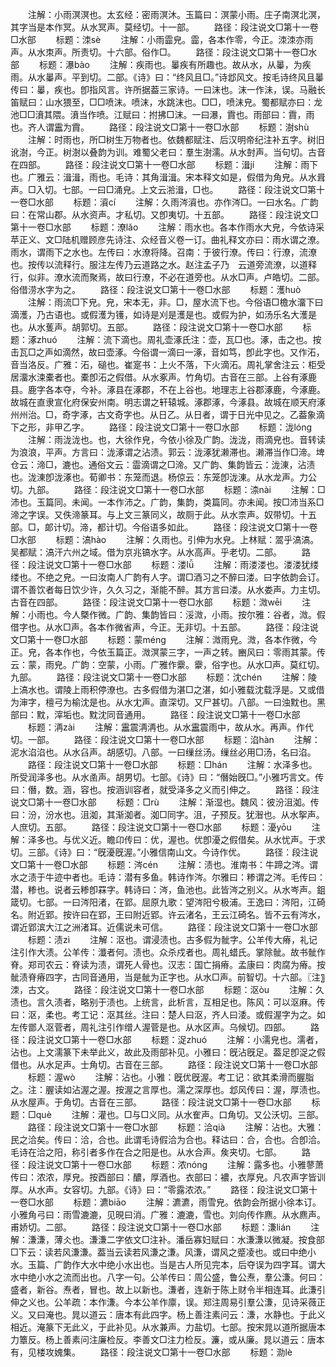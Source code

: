 <!-- { "loadSidebar": true } -->
　　注解：小雨溟溟也。太玄经：密雨溟沐。玉篇曰：溟蒙小雨。庄子南溟北溟，其字当是本作冥。从水冥声。莫经切。十一部。
　　路径：段注说文□第十一卷□水部
　　标题：洓sè
　　注解：小雨霝皃。霝，各本作零，今正。洓洓亦雨声。从水朿声。所责切。十六部。俗作□。
　　路径：段注说文□第十一卷□水部
　　标题：瀑bào
　　注解：疾雨也。曓疾有所趣也。故从水，从曓，为疾雨。从水曓声。平到切。二部。《诗》曰：“终风且□。”诗邶风文。按毛诗终风且曓传曰：曓，疾也。卽指风言。许所据葢三家诗。一曰沫也。沫一作沬，误。马融长笛赋曰：山水猥至，□□喷沫。喷沫，水跳沫也。□□，喷沫皃。蜀都赋亦曰：龙池□□濆其隈。濆当作喷。江赋曰：拊拂□沫。一曰瀑，霣也。雨部曰：霣，雨也。齐人谓靁为霣。
　　路径：段注说文□第十一卷□水部
　　标题：澍shù
　　注解：时雨也，所□树生万物者也。依魏都赋注、后汉明帝纪注补五字。树旧讹澍，今正。树澍以叠韵为训。难蜀父老曰：羣生澍濡。从水尌声。当句切。古音在四部。
　　路径：段注说文□第十一卷□水部
　　标题：湒jí
　　注解：雨下也。广雅云：湒湒，雨也。毛诗：其角湒湒。宋本释文如是，假借为角皃。从水咠声。□入切。七部。一曰□涌皃。上文云湁湒，□也。
　　路径：段注说文□第十一卷□水部
　　标题：澬cí
　　注解：久雨涔澬也。亦作涔□。一曰水名。广韵曰：在常山郡。从水资声。才私切。又卽夷切。十五部。
　　路径：段注说文□第十一卷□水部
　　标题：潦lǎo
　　注解：雨水也。各本作雨水大皃，今依诗采苹正义、文□陆机赠顾彦先诗注、众经音义卷一订。曲礼释文亦曰：雨水谓之潦。雨水，谓雨下之水也。左传曰：水潦将降。召南：于彼行潦。传曰：行潦，流潦也。按传以流释行。服注左传乃云道路之水。赵注孟子乃　云道旁流潦，以道释行，似非。潦水流而聚焉，故曰行潦，不必在道旁也。从水□声。卢皓切。二部。俗借涝水字为之。
　　路径：段注说文□第十一卷□水部
　　标题：濩huò
　　注解：雨流□下皃。皃，宋本无，非。□，屋水流下也。今俗语□檐水澑下曰滴濩，乃古语也。或假濩为镬，如诗是刈是濩是也。或假为护，如汤乐名大濩是也。从水蒦声。胡郭切。五部。
　　路径：段注说文□第十一卷□水部
　　标题：涿zhuó
　　注解：流下滴也。周礼壶涿氏注：壶，瓦□也。涿，击之也。按击瓦□之声如滴然，故曰壶涿。今俗谓一滴曰一涿，音如笃，卽此字也。又作沰，音当洛反。广雅：沰，磓也。崔寔书：上火不落，下火滴沰。周礼掌舍注云：柜受居澑水涑橐者也。橐卽沰之假借。从水豖声。竹角切。古音在三部。上谷有涿鹿县。鹿字各本夺，今补。涿县在涿郡，不在上谷也。地理志上谷郡涿鹿，今涿鹿。故城在直隶宣化府保安州南。明志谓之轩辕城。涿郡涿，今涿县。故城在顺天府涿州州治。□，奇字涿，古文奇字也。从日乙。从日者，谓于日光中见之。乙葢象滴下之形，非甲乙字。
　　路径：段注说文□第十一卷□水部
　　标题：泷lónɡ
　　注解：雨泷泷也。也，大徐作皃，今依小徐及广韵。泷泷，雨滴皃也。音转读为浪浪，平声。方言曰：泷涿谓之沾渍。郭云：泷涿犹濑滞也。濑滞当作□渧。埤仓云：渧□，漉也。通俗文云：霝滴谓之□渧。又广韵、集韵皆云：泷涷，沾渍也。泷涷卽泷涿也。荀卿书：东笼而退。杨倞云：东笼卽泷涷。从水龙声。力公切。九部。
　　路径：段注说文□第十一卷□水部
　　标题：渿nài
　　注解：□沛也。玉篇同。未闻。一本作沛之。广韵，集韵，类篇同。亦未闻。按□沛当系□渧之字误。又佚渧篆耳。与上文三篆同义，故厕于此。从水柰声。奴带切。十五部。□，郞计切。渧，都计切。今俗语多如此。
　　路径：段注说文□第十一卷□水部
　　标题：滈hào
　　注解：久雨也。引伸为水皃。上林赋：翯乎滈滈。吴都赋：滈汗六州之域。借为京兆镐水字。从水高声。乎老切。二部。
　　路径：段注说文□第十一卷□水部
　　标题：溇lǚ
　　注解：雨溇溇也。溇溇犹缕缕也。不绝之皃。一曰汝南人广韵有人字。谓□酒习之不醉曰溇。曰字依韵会订。谓不善饮者每日饮少许，久久习之，渐能不醉。其方言曰溇。从水娄声。力主切。古音在四部。
　　路径：段注说文□第十一卷□水部
　　标题：溦wēi
　　注解：小雨也。今人槩作微。广韵、集韵皆曰：浽溦，小雨。按尔雅：谷者，溦。假借字也。从水□声。各本作微省声，今正。无非切。十五部。
　　路径：段注说文□第十一卷□水部
　　标题：蒙ménɡ
　　注解：溦雨皃。溦，各本作微，今正。皃，各本作也，今依玉篇正。溦溟蒙三字，一声之转。豳风曰：零雨其蒙。传云：蒙，雨皃。广韵：空蒙，小雨。广雅作靀。靀，俗字也。从水□声。莫红切。九部。
　　路径：段注说文□第十一卷□水部
　　标题：沈chén
　　注解：陵上滈水也。谓陵上雨积停潦也。古多假借为湛□之湛，如小雅载沈载浮是。又或借为渖字，檀弓为榆沈是也。从水冘声。直深切。又尸甚切。八部。一曰浊黕也。黑部曰：黕，滓垢也。黕沈同音通用。
　　路径：段注说文□第十一卷□水部
　　标题：洅zài
　　注解：靁震洅洅也。从水靁震雨中，故从水。再声。作代切。一部。
　　路径：段注说文□第十一卷□水部
　　标题：淊hàn
　　注解：泥水淊淊也。从水臽声。胡感切。八部。一曰缫丝汤。缫丝必用□汤，名曰淊。
　　路径：段注说文□第十一卷□水部
　　标题：□hán
　　注解：水泽多也。所受润泽多也。从水圅声。胡男切。七部。《诗》曰：“僭始旣□。”小雅巧言文。传曰：僭，数。涵，容也。按涵训容者，就受泽多之义而引伸之。
　　路径：段注说文□第十一卷□水部
　　标题：□rù
　　注解：渐湿也。魏风：彼汾沮洳。传曰：汾，汾水也。沮洳，其渐洳者。洳□同字。沮，子预反。犹潪也。从水挐声。人庶切。五部。
　　路径：段注说文□第十一卷□水部
　　标题：瀀yōu
　　注解：泽多也。与优义近。瞻卬传曰：优，渥也。优卽瀀之假借矣。从水忧声。于求切。三部。《诗》曰：“旣瀀旣渥。”小雅信南山文。今诗作优。
　　路径：段注说文□第十一卷□水部
　　标题：涔cén
　　注解：渍也。淮南书：牛蹄之涔。谓水之渍于牛迹中者也。毛诗：潜有多鱼。韩诗作涔。尔雅曰：糁谓之涔。毛传曰：潜，糁也。说者云糁卽罧字。韩诗曰：涔，鱼池也。此皆涔之别义。从水岑声。鉏箴切。七部。一曰涔阳渚，在郢。屈原九歌：望涔阳兮极浦。王逸曰：涔阳，江碕名。附近郢。按许曰在郢，王曰附近郢。许云渚名，王云江碕名。皆不云有涔水，谓近郢滨大江之洲渚耳。近儒说未可信。
　　路径：段注说文□第十一卷□水部
　　标题：渍zì
　　注解：沤也。谓浸渍也。古多假为骴字。公羊传大瘠，礼记注引作大渍。公羊传：瀸者何。渍也。众杀戍者也。周礼蜡氏。掌除骴。故书骴作脊。郑司农云：脊读为渍，谓死人骨也。汉志：国亡捐瘠。孟康曰：肉腐为瘠。按骴渍脊瘠四字，古同音通用，当是骴为正字也。从水□声。前智切。十六部。〖注〗洓，古文。
　　路径：段注说文□第十一卷□水部
　　标题：沤òu
　　注解：久渍也。言久渍者，略别于渍也。上统言，此析言，互相足也。陈风：可以沤麻。传曰：沤，柔也。考工记：沤其丝。注曰：楚人曰沤，齐人曰涹。或假渥字为之。如左传鄫人沤菅者，周礼注引作缯人渥菅是也。从水区声。乌候切。四部。
　　路径：段注说文□第十一卷□水部
　　标题：浞zhuó
　　注解：小濡皃也。濡者，沾也。上文濡篆下未举此义，故此及雨部补见。小雅曰：旣沾旣足。葢足卽浞之假借也。从水足声。士角切。古音在三部。
　　路径：段注说文□第十一卷□水部
　　标题：渥wò
　　注解：沾也。小雅：旣优旣渥。考工记：欲其柔滑而腛脂之。注：腛读如沾渥之渥。按渥之言厚也。濡之深厚也。邶风传曰：渥，厚渍也。从水屋声。于角切。古音在三部。
　　路径：段注说文□第十一卷□水部
　　标题：□què
　　注解：灌也。□与□义同。从水隺声。口角切。又公沃切。三部。
　　路径：段注说文□第十一卷□水部
　　标题：洽qià
　　注解：沾也。大雅：民之洽矣。传曰：洽，合也。此谓毛诗假洽为合也。释诂曰：合，合也。合卽洽。毛诗在洽之阳，称引者多作在合之阳是也。从水合声。矦夹切。七部。
　　路径：段注说文□第十一卷□水部
　　标题：浓nónɡ
　　注解：露多也。小雅蓼萧传曰：浓浓，厚皃。按酉部曰：醲，厚酒也。衣部曰：襛，衣厚皃。凡农声字皆训厚。从水声。女容切。九部。《诗》曰：“零露浓浓。”
　　路径：段注说文□第十一卷□水部
　　标题：瀌biāo
　　注解：瀌瀌，雨雪皃。依韵会所据小徐本订。小雅角弓曰：雨雪漉漉，见晛曰消。广雅：漉漉，雪也。刘向传作麃。从水麃声。甫娇切。二部。
　　路径：段注说文□第十一卷□水部
　　标题：溓lián
　　注解：溓溓，薄仌也。溓溓二字依文□注补。潘岳寡妇赋曰：水溓溓以微凝。按食部□下云：读若风溓溓。葢当云读若风溓之溓。风溓，谓风之蹙凌也。或曰中绝小水。玉篇、广韵作大水中绝小水出也。当是古人所见完本，后夺误为四字耳。谓大水中绝小水之流而出也。八字一句。公羊传曰：周公盛，鲁公焘，羣公溓。何曰：盛者，新谷。焘者，冒也。故上以新也。溓者，连新于陈上财令半相连耳。此溓引伸之义也。公羊疏：本作溓。今本公羊作廪，误。郑注周易引羣公溓，见诗采薇正义。又曰淹也。晁以道云：唐本有此四字。杨上善注素问云：溓，水静也。于此义相近。淹篆下无此义，于此补见。从水兼声。力盐切。七部。按宋晁以道所据唐本力簟反。杨上善素问注廉检反。李善文□注力检反。濂，或从廉。晁以道云：唐本有，见楼攻媿集。
　　路径：段注说文□第十一卷□水部
　　标题：泐lè
